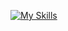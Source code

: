 [![My Skills](https://skillicons.dev/icons?i=aws,heroku,azure,kubernetes,docker,html,css,sass,bootstrap,nodejs,expressjs,angular,react,js,ts,gherkin,codepen,java,selenium,maven,spring,ruby,rails,py,go,c,cs,postgres,mysql,mongodb,jenkins,idea,atom,vscode&perline=17)](https://skillicons.dev)

<!--
**lhoden/lhoden** is a ✨ _special_ ✨ repository because its `README.md` (this file) appears on your GitHub profile.

Here are some ideas to get you started:

- 🔭 I’m currently working on ...
- 🌱 I’m currently learning ...
- 👯 I’m looking to collaborate on ...
- 🤔 I’m looking for help with ...
- 💬 Ask me about ...
- 📫 How to reach me: ...
- 😄 Pronouns: ...
- ⚡ Fun fact: ...
-->
